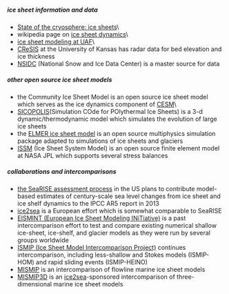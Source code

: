 ##### ice sheet information and data

* [State of the cryosphere: ice sheets](http://nsidc.org/cryosphere/sotc/ice_sheets.html)\
* wikipedia page on [ice sheet dynamics](wp>Ice_sheet_dynamics)\
* [ice sheet modeling at UAF](http://pism.github.io/uaf-iceflow/)\
* [CReSIS](https://www.cresis.ku.edu/) at the University of Kansas has radar data for bed elevation and ice thickness
* [NSIDC](http://www.nsidc.org/) (National Snow and Ice Data Center) is a master source for data

##### other open source ice sheet models

* the Community Ice Sheet Model is an open source ice sheet model which serves as the ice dynamics component of [CESM](http://www2.cesm.ucar.edu/)\
* [SICOPOLIS](http://www.sicopolis.net/)(Simulation COde for POlythermal Ice Sheets) is a 3-d dynamic/thermodynamic model which simulates the evolution of large ice sheets
* the [ELMER ice sheet model](http://elmerice.elmerfem.org/wiki/doku.php) is an open source multiphysics simulation package adapted to simulations of ice sheets and glaciers
* [ISSM](http://issm.jpl.nasa.gov/) (Ice Sheet System Model) is an open source finite element model at NASA JPL which supports several stress balances

##### collaborations and intercomparisons

   * [the SeaRISE assessment process](http://websrv.cs.umt.edu/isis/index.php/SeaRISE_Assessment) in the US plans to contribute model-based estimates of century-scale sea level changes from ice sheet and ice shelf dynamics to the IPCC AR5 report in 2013 
   * [ice2sea](http://www.ice2sea.eu/) is a European effort which is somewhat comparable to SeaRISE
   * [EISMINT (European Ice Sheet Modeling INiTiative)](http://homepages.vub.ac.be/%7Ephuybrec/eismint.html) is a past intercomparison effort to test and compare existing numerical shallow ice-sheet, ice-shelf, and glacier models as they were run by several groups worldwide
   * [ISMIP (Ice Sheet Model Intercomparison Project)](http://homepages.vub.ac.be/%7Ephuybrec/ismip.html) continues intercomparison, including less-shallow and Stokes models (ISMIP-HOM) and rapid sliding events (ISMIP-HEINO)
   * [MISMIP](http://homepages.ulb.ac.be/~fpattyn/mismip/welcome.html) is an intercomparison of flowline marine ice sheet models
   * [MISMIP3D](http://homepages.ulb.ac.be/~fpattyn/mismip3d/welcome.html) is an [ice2sea](http://www.ice2sea.eu/)-sponsored intercomparison of three-dimensional marine ice sheet models
